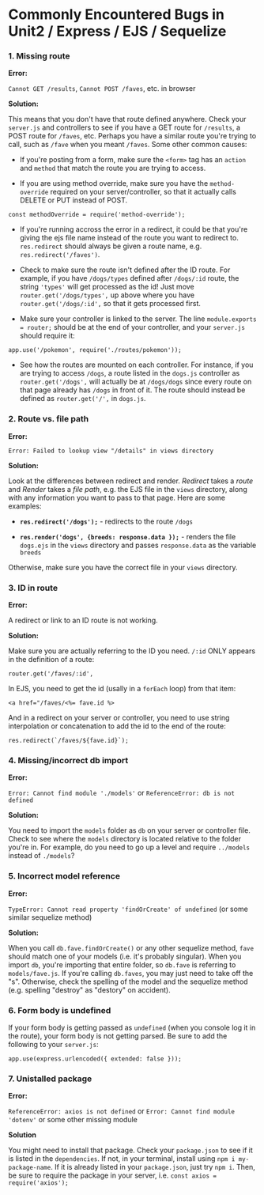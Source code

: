 # Commonly Encountered Bugs in Unit2 / Express / EJS / Sequelize

### 1. Missing route

**Error:** 

`Cannot GET /results`, `Cannot POST /faves`, etc. in browser

**Solution:** 

This means that you don't have that route defined anywhere. Check your `server.js` and controllers to see if you have a GET route for `/results`, a POST route for `/faves`, etc. Perhaps you have a similar route you're trying to call, such as `/fave` when you meant `/faves`. Some other common causes: 

* If you're posting from a form, make sure the `<form>` tag has an `action` and `method` that match the route you are trying to access. 

* If you are using method override, make sure you have the `method-override` required on your server/controller, so that it actually calls DELETE or PUT instead of POST. 

`const methodOverride = require('method-override');`

* If you're running accross the error in a redirect, it could be that you're giving the ejs file name instead of the route you want to redirect to. `res.redirect` should always be given a route name, e.g. `res.redirect('/faves')`.

* Check to make sure the route isn't defined after the ID route. For example, if you have `/dogs/types` defined after `/dogs/:id` route, the string `'types'` will get processed as the id! Just move `router.get('/dogs/types',` up above where you have `router.get('/dogs/:id',` so that it gets processed first. 

* Make sure your controller is linked to the server. The line `module.exports = router;` should be at the end of your controller, and your `server.js` should require it:

`app.use('/pokemon', require('./routes/pokemon'));`

* See how the routes are mounted on each controller. For instance, if you are trying to access `/dogs`, a route listed in the `dogs.js` controller as `router.get('/dogs',` will actually be at `/dogs/dogs` since every route on that page already has `/dogs` in front of it. The route should instead be defined as `router.get('/',` in `dogs.js`. 


### 2. Route vs. file path

**Error:**

`Error: Failed to lookup view "/details" in views directory`

**Solution:**

Look at the differences between redirect and render. *Redirect* takes a *route* and *Render* takes a *file path*, e.g. the EJS file in the `views` directory, along with any information you want to pass to that page. Here are some examples:

* **`res.redirect('/dogs');`** - redirects to the route `/dogs`

* **`res.render('dogs', {breeds: response.data });`** - renders the file `dogs.ejs` in the `views` directory and passes `response.data` as the variable `breeds`

Otherwise, make sure you have the correct file in your `views` directory.

### 3. ID in route

**Error:**

A redirect or link to an ID route is not working.

**Solution:**

Make sure you are actually referring to the ID you need. `/:id` ONLY appears in the definition of a route:

 `router.get('/faves/:id',`

In EJS, you need to get the id (usally in a `forEach` loop) from that item:

`<a href="/faves/<%= fave.id %>`

And in a redirect on your server or controller, you need to use string interpolation or concatenation to add the id to the end of the route:

``res.redirect(`/faves/${fave.id}`); ``

### 4. Missing/incorrect db import

**Error:**

`Error: Cannot find module './models'` or `ReferenceError: db is not defined`

**Solution:**

You need to import the `models` folder as `db` on your server or controller file. Check to see where the `models` directory is located relative to the folder you're in. For example, do you need to go up a level and require `../models` instead of `./models`? 


### 5. Incorrect model reference


**Error:**

`TypeError: Cannot read property 'findOrCreate' of undefined` (or some similar sequelize method)

**Solution:**

When you call `db.fave.findOrCreate()` or any other sequelize method, `fave` should match one of your models (i.e. it's probably singular). When you import `db`, you're importing that entire folder, so `db.fave` is referring to `models/fave.js`.  If you're calling `db.faves`, you may just need to take off the "s". Otherwise, check the spelling of the model and the sequelize method (e.g. spelling "destroy" as "destory" on accident). 

### 6. Form body is undefined

If your form body is getting passed as `undefined` (when you console log it in the route), your form body is not getting parsed. Be sure to add the following to your `server.js`:

`app.use(express.urlencoded({ extended: false }));`

### 7. Unistalled package

**Error:**

`ReferenceError: axios is not defined` or `Error: Cannot find module 'dotenv'` or some other missing module

**Solution**

You might need to install that package. Check your `package.json` to see if it is listed in the `dependencies`. If not, in your terminal, install using `npm i my-package-name`. If it is already listed in your `package.json`, just try `npm i`. Then, be sure to require the package in your server, i.e. `const axios = require('axios');`


